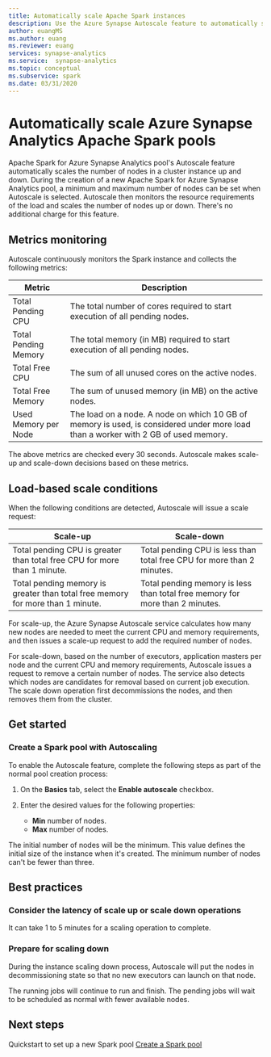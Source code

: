 ```yaml
---
title: Automatically scale Apache Spark instances
description: Use the Azure Synapse Autoscale feature to automatically scale Apache Spark Instances
author: euangMS
ms.author: euang
ms.reviewer: euang
services: synapse-analytics 
ms.service:  synapse-analytics 
ms.topic: conceptual
ms.subservice: spark
ms.date: 03/31/2020
---
```


# Automatically scale Azure Synapse Analytics Apache Spark pools

Apache Spark for Azure Synapse Analytics pool's Autoscale feature automatically scales the number of nodes in a cluster instance up and down. During the creation of a new Apache Spark for Azure Synapse Analytics pool, a minimum and maximum number of nodes can be set when Autoscale is selected. Autoscale then monitors the resource requirements of the load and scales the number of nodes up or down. There's no additional charge for this feature.

## Metrics monitoring

Autoscale continuously monitors the Spark instance and collects the following metrics:

|Metric|Description|
|---|---|
|Total Pending CPU|The total number of cores required to start execution of all pending nodes.|
|Total Pending Memory|The total memory (in MB) required to start execution of all pending nodes.|
|Total Free CPU|The sum of all unused cores on the active nodes.|
|Total Free Memory|The sum of unused memory (in MB) on the active nodes.|
|Used Memory per Node|The load on a node. A node on which 10 GB of memory is used, is considered under more load than a worker with 2 GB of used memory.|

The above metrics are checked every 30 seconds. Autoscale makes scale-up and scale-down decisions based on these metrics.

## Load-based scale conditions

When the following conditions are detected, Autoscale will issue a scale request:

|Scale-up|Scale-down|
|---|---|
|Total pending CPU is greater than total free CPU for more than 1 minute.|Total pending CPU is less than total free CPU for more than 2 minutes.|
|Total pending memory is greater than total free memory for more than 1 minute.|Total pending memory is less than total free memory for more than 2 minutes.|

For scale-up, the Azure Synapse Autoscale service calculates how many new nodes are needed to meet the current CPU and memory requirements, and then issues a scale-up request to add the required number of nodes.

For scale-down, based on the number of executors, application masters per node and the current CPU and memory requirements, Autoscale issues a request to remove a certain number of nodes. The service also detects which nodes are candidates for removal based on current job execution. The scale down operation first decommissions the nodes, and then removes them from the cluster.

## Get started

### Create a Spark pool with Autoscaling

To enable the Autoscale feature, complete the following steps as part of the normal pool creation process:

1. On the **Basics** tab, select the **Enable autoscale** checkbox.
1. Enter the desired values for the following properties:  

    * **Min** number of nodes.
    * **Max** number of nodes.

The initial number of nodes will be the minimum. This value defines the initial size of the instance when it's created. The minimum number of nodes can't be fewer than three.

## Best practices

### Consider the latency of scale up or scale down operations

It can take 1 to 5 minutes for a scaling operation to complete.

### Prepare for scaling down

During the instance scaling down process, Autoscale will put the nodes in decommissioning state so that no new executors can launch on that node.

The running jobs will continue to run and finish. The pending jobs will wait to be scheduled as normal with fewer available nodes.

## Next steps

Quickstart to set up a new Spark pool [Create a Spark pool](../quickstart-create-apache-spark-pool-portal.md)

